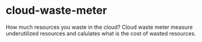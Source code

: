 # cloud-waste-meter
How much resources you waste in the cloud? Cloud waste meter measure underutilized resources and calulates what is the cost of wasted resources.
